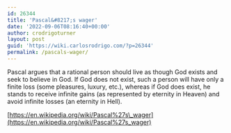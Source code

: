```yaml
---
id: 26344
title: 'Pascal&#8217;s wager'
date: '2022-09-06T08:16:40+00:00'
author: crodrigoturner
layout: post
guid: 'https://wiki.carlosrodrigo.com/?p=26344'
permalink: /pascals-wager/
---
```


Pascal argues that a rational person should live as though God exists and seek to believe in God. If God does not exist, such a person will have only a finite loss (some pleasures, luxury, etc.), whereas if God does exist, he stands to receive infinite gains (as represented by eternity in Heaven) and avoid infinite losses (an eternity in Hell).

[https://en.wikipedia.org/wiki/Pascal%27s\_wager](https://en.wikipedia.org/wiki/Pascal%27s_wager)